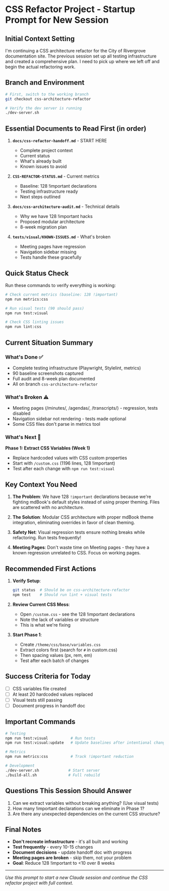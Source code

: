 # CSS Refactor Project - Startup Prompt for New Session

## Initial Context Setting

I'm continuing a CSS architecture refactor for the City of Rivergrove documentation site. The previous session set up all testing infrastructure and created a comprehensive plan. I need to pick up where we left off and begin the actual refactoring work.

## Branch and Environment

```bash
# First, switch to the working branch
git checkout css-architecture-refactor

# Verify the dev server is running
./dev-server.sh
```

## Essential Documents to Read First (in order)

1. **`docs/css-refactor-handoff.md`** - START HERE
   - Complete project context
   - Current status
   - What's already built
   - Known issues to avoid

2. **`CSS-REFACTOR-STATUS.md`** - Current metrics
   - Baseline: 128 !important declarations
   - Testing infrastructure ready
   - Next steps outlined

3. **`docs/css-architecture-audit.md`** - Technical details
   - Why we have 128 !important hacks
   - Proposed modular architecture
   - 8-week migration plan

4. **`tests/visual/KNOWN-ISSUES.md`** - What's broken
   - Meeting pages have regression
   - Navigation sidebar missing
   - Tests handle these gracefully

## Quick Status Check

Run these commands to verify everything is working:

```bash
# Check current metrics (baseline: 128 !important)
npm run metrics:css

# Run visual tests (90 should pass)
npm run test:visual

# Check CSS linting issues
npm run lint:css
```

## Current Situation Summary

### What's Done ✅
- Complete testing infrastructure (Playwright, Stylelint, metrics)
- 90 baseline screenshots captured
- Full audit and 8-week plan documented
- All on branch `css-architecture-refactor`

### What's Broken ⚠️
- Meeting pages (/minutes/, /agendas/, /transcripts/) - regression, tests disabled
- Navigation sidebar not rendering - tests made optional
- Some CSS files don't parse in metrics tool

### What's Next 🚀
**Phase 1: Extract CSS Variables (Week 1)**
- Replace hardcoded values with CSS custom properties
- Start with `/custom.css` (1196 lines, 128 !important)
- Test after each change with `npm run test:visual`

## Key Context You Need

1. **The Problem**: We have 128 `!important` declarations because we're fighting mdBook's default styles instead of using proper theming. Files are scattered with no architecture.

2. **The Solution**: Modular CSS architecture with proper mdBook theme integration, eliminating overrides in favor of clean theming.

3. **Safety Net**: Visual regression tests ensure nothing breaks while refactoring. Run tests frequently!

4. **Meeting Pages**: Don't waste time on Meeting pages - they have a known regression unrelated to CSS. Focus on working pages.

## Recommended First Actions

1. **Verify Setup**:
   ```bash
   git status  # Should be on css-architecture-refactor
   npm test    # Should run lint + visual tests
   ```

2. **Review Current CSS Mess**:
   - Open `/custom.css` - see the 128 !important declarations
   - Note the lack of variables or structure
   - This is what we're fixing

3. **Start Phase 1**:
   - Create `/theme/css/base/variables.css`
   - Extract colors first (search for `#` in custom.css)
   - Then spacing values (px, rem, em)
   - Test after each batch of changes

## Success Criteria for Today

- [ ] CSS variables file created
- [ ] At least 20 hardcoded values replaced
- [ ] Visual tests still passing
- [ ] Document progress in handoff doc

## Important Commands

```bash
# Testing
npm run test:visual          # Run tests
npm run test:visual:update   # Update baselines after intentional changes

# Metrics
npm run metrics:css          # Track !important reduction

# Development
./dev-server.sh             # Start server
./build-all.sh              # Full rebuild
```

## Questions This Session Should Answer

1. Can we extract variables without breaking anything? (Use visual tests)
2. How many !important declarations can we eliminate in Phase 1?
3. Are there any unexpected dependencies on the current CSS structure?

## Final Notes

- **Don't recreate infrastructure** - it's all built and working
- **Test frequently** - every 10-15 changes
- **Document decisions** - update handoff doc with progress
- **Meeting pages are broken** - skip them, not your problem
- **Goal**: Reduce 128 !important to <10 over 8 weeks

---

*Use this prompt to start a new Claude session and continue the CSS refactor project with full context.*
